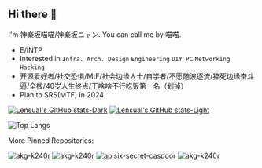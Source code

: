 ## Hi there 👋

I'm 神楽坂喵喵/神楽坂ニャン. You can call me by 喵喵.

- E/INTP
- Interested in `Infra. Arch. Design` `Engineering` `DIY PC` `Networking` `Hacking`
- 开源爱好者/社交恐惧/MtF/社会边缘人士/自学者/不愿随波逐流/猝死边缘奋斗逼/全栈/40岁人生终点/干啥啥不行吃饭第一名（划掉）
- Plan to SRS(MTF) in 2024.

[![Lensual's GitHub stats-Dark](https://github-readme-stats.vercel.app/api?username=Lensual&show_icons=true&theme=dark#gh-dark-mode-only)](https://github.com/anuraghazra/github-readme-stats#gh-dark-mode-only)
[![Lensual's GitHub stats-Light](https://github-readme-stats.vercel.app/api?username=Lensual&show_icons=true&theme=default#gh-light-mode-only)](https://github.com/anuraghazra/github-readme-stats#gh-light-mode-only)

![Top Langs](https://github-readme-stats.vercel.app/api/top-langs/?username=Lensual&langs_count=10&layout=compact)

More Pinned Repositories:

[![akg-k240r](https://github-readme-stats.vercel.app/api/pin/?username=Lensual&repo=agora_rtc_sdk_c)](https://github.com/Lensual/agora_rtc_sdk_c)
[![akg-k240r](https://github-readme-stats.vercel.app/api/pin/?username=Lensual&repo=agora_rtm_sdk_c)](https://github.com/Lensual/agora_rtm_sdk_c)
[![apisix-secret-casdoor](https://github-readme-stats.vercel.app/api/pin/?username=Lensual&repo=apisix-secret-casdoor)](https://github.com/Lensual/apisix-secret-casdoor)
[![akg-k240r](https://github-readme-stats.vercel.app/api/pin/?username=Lensual&repo=akg-k240r)](https://github.com/Lensual/akg-k240r)

<!--
**Lensual/Lensual** is a ✨ _special_ ✨ repository because its `README.md` (this file) appears on your GitHub profile.

Here are some ideas to get you started:

- 🔭 I’m currently working on ...
- 🌱 I’m currently learning ...
- 👯 I’m looking to collaborate on ...
- 🤔 I’m looking for help with ...
- 💬 Ask me about ...
- 📫 How to reach me: ...
- 😄 Pronouns: ...
- ⚡ Fun fact: ...
-->
